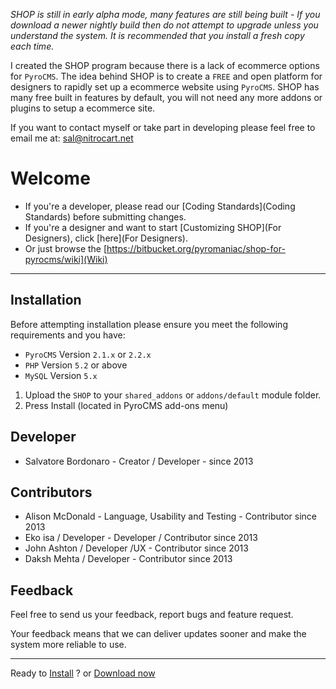 *SHOP is still in early alpha mode, many features are still being built - If you download a newer nightly build then do not attempt to upgrade unless you understand the system. It is recommended that you install a fresh copy each time.*

I created the SHOP program because there is a lack of ecommerce options for `PyroCMS`. The idea behind SHOP is to create a `FREE` and open platform for designers to rapidly set up a ecommerce website using `PyroCMS`. SHOP has many free built in features by default, you will not need any more addons or plugins to setup a ecommerce site.

If you want to contact myself or take part in developing please feel free to email me at: sal@nitrocart.net


# Welcome #

* If you're a developer, please read our [Coding Standards](Coding Standards) before submitting changes.
* If you're a designer and want to start [Customizing SHOP](For Designers), click [here](For Designers).
* Or just browse the [https://bitbucket.org/pyromaniac/shop-for-pyrocms/wiki](Wiki)


**********


## Installation ##

Before attempting installation please ensure you meet the following requirements and you have:

* `PyroCMS` Version `2.1.x` or `2.2.x`
* `PHP` Version `5.2` or above
* `MySQL`  Version `5.x`


1. Upload the `SHOP` to your `shared_addons` or `addons/default` module folder.
2. Press Install (located in PyroCMS add-ons menu)


## Developer ##
* Salvatore Bordonaro - Creator / Developer - since 2013

## Contributors ##
* Alison McDonald - Language, Usability and Testing  - Contributor since 2013
* Eko isa / Developer - Developer / Contributor since 2013
* John Ashton / Developer /UX  - Contributor since 2013
* Daksh Mehta / Developer - Contributor since 2013



## Feedback ##
Feel free to send us your feedback, report bugs and feature request.

Your feedback means that we can deliver updates sooner and make the system more reliable to use.


**********

Ready to [Install](Installation) ? or [Download now](https://bitbucket.org/pyromaniac/shop-for-pyrocms/downloads)

